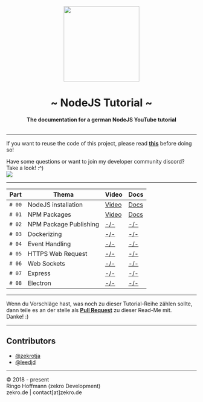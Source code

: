  <div align="center">
     <img src="https://zekro.de/src/nodejs_logo.png" width="200"/>
     <h1>~ NodeJS Tutorial ~</h1>
     <strong>The documentation for a german NodeJS YouTube tutorial</strong><br><br>
 </div>

---

If you want to reuse the code of this project, please read **[this](http://s.zekro.de/codepolicy)** before doing so!

Have some questions or want to join my developer community discord? Take a look! :^)
<br/><a href="http://discord.zekro.de"><img src="https://discordapp.com/api/guilds/307084334198816769/embed.png"/></a>

----

 Part | Thema | Video | Docs
------|-------|-------|------
`# 00` | NodeJS installation | [Video](https://youtu.be/xI8WOmXevlw) | [Docs](https://github.com/zekroTutorials/NodeJSTutorial/tree/master/00-installation)
`# 01` | NPM Packages | [Video](https://www.youtube.com/watch?v=leh57kUICvA) | [Docs](https://github.com/zekroTutorials/NodeJSTutorial/tree/master/01-npmpackages)
`# 02` | NPM Package Publishing | [-/-]() | [-/-]()
`# 03` | Dockerizing | [-/-]() | [-/-]()
`# 04` | Event Handling | [-/-]() | [-/-]()
`# 05` | HTTPS Web Request | [-/-]() | [-/-]()
`# 06` | Web Sockets | [-/-]() | [-/-]()
`# 07` | Express | [-/-]() | [-/-]()
`# 08` | Electron | [-/-]() | [-/-]()

---

Wenn du Vorschläge hast, was noch zu dieser Tutorial-Reihe zählen sollte, dann teile es an der stelle als [**Pull Request**](https://github.com/zekroTutorials/NodeJSTutorial/pulls) zu dieser Read-Me mit.  
Danke! :)

---

## Contributors

- [@zekrotja](https://github.com/zekrotja)
- [@leedjd](https://github.com/leedjd)

---

© 2018 - present  
Ringo Hoffmann (zekro Development)  
zekro.de | contact[at]zekro.de
